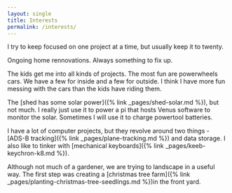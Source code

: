 ```yaml
---
layout: single
title: Interests
permalink: /interests/
---
```


I try to keep focused on one project at a time, but usually keep it to twenty. 

Ongoing home rennovations. Always something to fix up. 

The kids get me into all kinds of projects. The most fun are powerwheels cars. We have a few for inside and a few for outside. I think I have more fun messing with the cars than the kids have riding them. 

The [shed has some solar power]({% link _pages/shed-solar.md  %}), but not much. I really just use it to power a pi that hosts Venus software to monitor the solar. Sometimes I will use it to charge powertool batteries. 

I have a lot of computer projects, but they revolve around two things - [ADS-B tracking]({% link _pages/plane-tracking.md %}) and data storage. I also like to tinker with [mechanical keyboards]({% link _pages/keeb-keychron-k8.md %}). 

Although not much of a gardener, we are trying to landscape in a useful way. The first step was creating a [christmas tree farm]({% link _pages/planting-christmas-tree-seedlings.md %})in the front yard. 

[GitHub]: https://github.com/chuckenglehart/